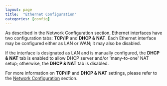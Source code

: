 ```yaml
---
layout: page
title:  "Ethernet Configuration"
categories: [config]
---
```


As described in the Network Configuration section, Ethernet interfaces have two configuration tabs: **TCP/IP** and **DHCP & NAT**. Each Ethernet interface may be configured either as LAN or WAN; it may also be disabled.

If the interface is designated as LAN and is manually configured, the **DHCP & NAT** tab is enabled to allow DHCP server and/or 'many-to-one' NAT setup; otherwise, the **DHCP & NAT** tab is disabled.  

For more information on **TCP/IP** and **DHCP & NAT** settings, please refer to the [Network Configuration](network-configuration.html) section.
